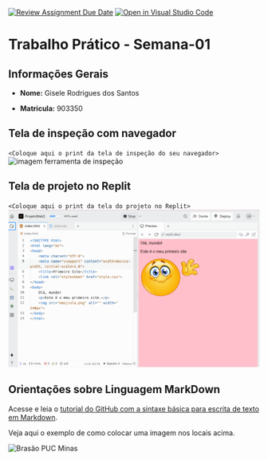 [![Review Assignment Due Date](https://classroom.github.com/assets/deadline-readme-button-22041afd0340ce965d47ae6ef1cefeee28c7c493a6346c4f15d667ab976d596c.svg)](https://classroom.github.com/a/KTA8mvsy)
[![Open in Visual Studio Code](https://classroom.github.com/assets/open-in-vscode-2e0aaae1b6195c2367325f4f02e2d04e9abb55f0b24a779b69b11b9e10269abc.svg)](https://classroom.github.com/online_ide?assignment_repo_id=20053807&assignment_repo_type=AssignmentRepo)
# Trabalho Prático - Semana-01

## Informações Gerais

- **Nome:** Gisele Rodrigues dos Santos
+ **Matricula:** 903350

## Tela de inspeção com navegador

`<Coloque aqui o print da tela de inspeção do seu navegador>`
![imagem ferramenta de inspeção](images/teladeinspeçao.png)
## Tela de projeto no Replit

`<Coloque aqui o print da tela do projeto no Replit>`
![imagem projeto replit](images/telareplit.png)

## Orientações sobre Linguagem MarkDown

Acesse e leia o [tutorial do GitHub com a sintaxe básica para escrita de texto em Markdown](https://docs.github.com/pt/get-started/writing-on-github/getting-started-with-writing-and-formatting-on-github/basic-writing-and-formatting-syntax).

Veja aqui o exemplo de como colocar uma imagem nos locais acima. 

![Brasão PUC Minas](images/brasao_puc.png)
